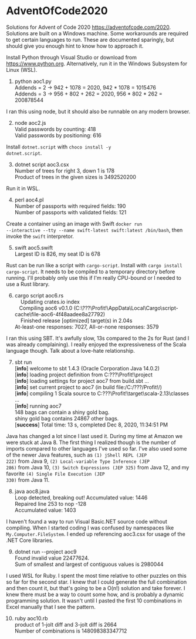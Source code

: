 # AdventOfCode2020
Solutions for Advent of Code 2020 https://adventofcode.com/2020. Solutions are built on a Windows machine.
Some workarounds are required to get certain languages to run. These are documented sparingly, but should
give you enough hint to know how to approach it.

Install Python through Visual Studio or download from https://www.python.org. Alternatively, run it in
the Windows Subsystem for Linux (WSL).

1. python aoc1.py  
Addends = 2 -> 942 + 1078 = 2020, 942 * 1078 = 1015476  
Addends = 3 -> 956 + 802 + 262 = 2020, 956 * 802 * 262 = 200878544

I ran this using node, but it should also be runnable on any modern browser.

2. node aoc2.js  
Valid passwords by counting: 418  
Valid passwords by positioning: 616

Install <code>dotnet.script</code> with <code>choco install -y dotnet.script</code>.

3. dotnet script aoc3.csx  
Number of trees for right 3, down 1 is 178  
Product of trees in the given sizes is 3492520200

Run it in WSL.

4. perl aoc4.pl  
Number of passports with required fields: 190  
Number of passports with validated fields: 121

Create a container using an image with Swift <code>docker run --interactive --tty --name swift-latest swift:latest /bin/bash</code>,
then invoke the <code>swift</code> interpretor.

5. swift aoc5.swift  
Largest ID is 826, my seat ID is 678  

Rust can be run like a script with <code>cargo-script</code>. Install with <code>cargo install cargo-script</code>.
It needs to be compiled to a temporary directory before running. I'll probably only use this if I'm really CPU-bound
or I needed to use a Rust library.

6. cargo script aoc6.rs  
&nbsp;&nbsp;&nbsp;&nbsp;Updating crates.io index  
&nbsp;&nbsp;&nbsp;Compiling aoc6 v0.1.0 (C:\\???\Profit!\AppData\Local\Cargo\script-cache\file-aoc6-4f48aadee8a27792)  
&nbsp;&nbsp;&nbsp;&nbsp;Finished release \[optimized\] target(s) in 2.04s  
At-least-one responses: 7027, All-or-none responses: 3579

I ran this using SBT. It's awfully slow, 13s compared to the 2s for Rust (and I was already complaining). I really enjoyed
the expressiveness of the Scala language though. Talk about a love-hate relationship.

7. sbt run  
[**info**] welcome to sbt 1.4.3 (Oracle Corporation Java 14.0.2)  
[**info**] loading project definition from C:\???\Profit!\project  
[**info**] loading settings for project aoc7 from build.sbt ...  
[**info**] set current project to aoc7 (in build file:/C:/???/Profit!/)  
[**info**] compiling 1 Scala source to C:\???\Profit!\target\scala-2.13\classes ...  
[**info**] running aoc7  
148 bags can contain a shiny gold bag.  
shiny gold bag contains 24867 other bags.  
[**success**] Total time: 13 s, completed Dec 8, 2020, 11:34:51 PM

Java has changed a lot since I last used it. During my time at Amazon we were stuck at Java 8. The first thing I realized
though is the number of imports compared to other languages I've used so far. I've also used some of the newer Java
features, such as <code>(1) jShell REPL (JEP 222)</code> from Java 9, <code>(2) Local-variable Type Inference
(JEP 286)</code> from Java 10, <code>(3) Switch Expressions (JEP 325)</code> from Java 12, and my favorite <code>(4) Single File
Execution (JEP 330)</code> from Java 11.

8. java aoc8.java  
Loop detected, breaking out! Accumulated value: 1446  
Repaired line 253 to nop -128  
Accumulated value: 1403  

I haven't found a way to run Visual Basic.NET source code without compiling. When I started coding I was confused by
namespaces like <code>My.Computer.FileSystem</code>. I ended up referencing aoc3.csx for usage of the .NET Core libraries.

9. dotnet run --project aoc9  
Found invalid value 22477624.  
Sum of smallest and largest of contiguous values is 2980044

I used WSL for Ruby. I spent the most time relative to other puzzles on this so far for the second star.
I knew that I could generate the full combination and then count it, but that's going to be a O(n!) solution and take forever.
I knew there must be a way to count some how, and is probably a dynamic programming solution. It wasn't until I pasted the
first 10 combinations in Excel manually that I see the pattern.

10. ruby aoc10.rb  
product of 1-jolt diff and 3-jolt diff is 2664  
Number of combinations is 148098383347712